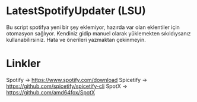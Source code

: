 # LatestSpotifyUpdater (LSU)
Bu script spotifya yeni bir şey eklemiyor, hazırda var olan eklentiler için otomasyon sağlıyor. Kendiniz gidip manuel olarak yüklemekten sıkıldıysanız kullanabilirsiniz.
Hata ve önerileri yazmaktan çekinmeyin.
# Linkler
Spotify -> https://www.spotify.com/download
Spicetify -> https://github.com/spicetify/spicetify-cli
SpotX -> https://github.com/amd64fox/SpotX
